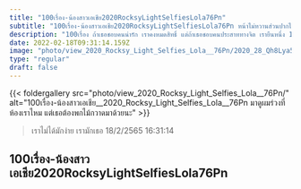 ```yaml
---
title: "100เรื่อง-น้องสาวเอเชีย2020RocksyLightSelfiesLola76Pn"
subtitle: "100เรื่อง-น้องสาวเอเชีย2020RocksyLightSelfiesLola76Pn หน้าไม่หวานส่วนปากไม่ต้องถาม หมาแน่นอน"
description: "100เรื่อง ถ้าเธอชอบคนน่ารัก เราคงหมดสิทธิ์ แต่ถ้าเธอชอบคนประสาททางจิต เรายืนหนึ่ง 100เรื่อง-น้องสาวเอเชีย2020RocksyLightSelfiesLola76Pn 18/2/2565 16:31:14"
date: 2022-02-18T09:31:14.159Z
image: "photo/view_2020_Rocksy_Light_Selfies_Lola__76Pn/2020_28_Qh8Lya5HwllTfWpZL9K5.jpg"
type: "regular"
draft: false
---
```


{{< foldergallery src="photo/view_2020_Rocksy_Light_Selfies_Lola__76Pn/" alt="100เรื่อง-น้องสาวเอเชีย__2020_Rocksy_Light_Selfies_Lola__76Pn มาดูผมร่วงที่ห้องเราไหม แต่เธอต้องพกไม้กวาดมาด้วยนะ" >}}


> เราไม่ได้มักง่าย เรามักเธอ 18/2/2565 16:31:14

## 100เรื่อง-น้องสาวเอเชีย2020RocksyLightSelfiesLola76Pn
